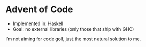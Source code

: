 Advent of Code
==============

- Implemented in: Haskell
- Goal: no external libraries (only those that ship with GHC)

I'm not aiming for code golf, just the most natural solution to me.

